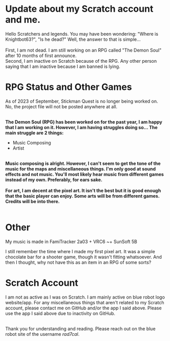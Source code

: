 # Update about my Scratch account and me.

Hello Scratchers and legends. You may have been wondering: "Where is Knightbot63?", "Is he dead?" Well, the answer to that is simple...<br>
<br>First, I am not dead. I am still working on an RPG called "The Demon Soul" after 10 months of first announce.
<br>Second, I am inactive on Scratch because of the RPG. Any other person saying that I am inactive because I am banned is lying. 
# RPG Status and Other Games

As of 2023 of September, Stickman Quest is no longer being worked on. No, the project file will not be posted anywhere at all.

<br>**The Demon Soul (RPG) has been worked on for the past year, I am happy that I am working on it. However, I am having struggles doing so...  The main struggle are 2 things:**
- Music Composing
- Artist<br><br>

**Music composing is alright. However, I can't seem to get the tone of the music for the maps and miscellaneous things. I'm only good at sound effects and not music. You'll most likely hear music from different games instead of my own. Preferably, for ears sake.** <br><br>
**For art, I am decent at the pixel art. It isn't the best but it is good enough that the basic player can enjoy. Some arts will be from different games. Credits will be into there.** <br><br>


# Other
My music is made in FamiTracker 2a03 + VRC6 ~+ SunSoft 5B

I still remember the time where I made my first pixel art. It was a simple chocolate bar for a shooter game, though it wasn't fitting whatsoever. And then I thought, why not have this as an item in an RPG of some sorts?

# Scratch Account
I am not as active as I was on Scratch. I am mainly active on blue robot logo website/app. For any miscellaneous things that aren't related to my Scratch account, please contact me on GitHub and/or the app I said above. Please use the app I said above due to inactivity on GitHub.<br><br>

Thank you for understanding and reading. Please reach out on the blue robot site of the username *rad7cal*.

